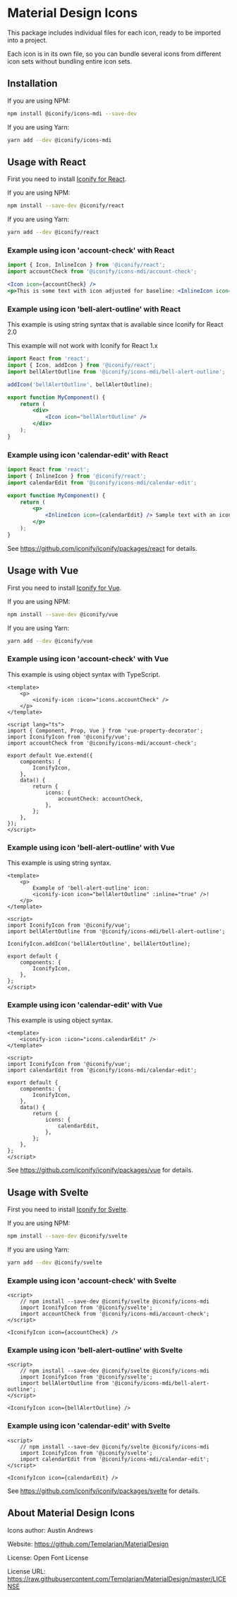 # Material Design Icons

This package includes individual files for each icon, ready to be imported into a project.

Each icon is in its own file, so you can bundle several icons from different icon sets without bundling entire icon sets.

## Installation

If you are using NPM:

```bash
npm install @iconify/icons-mdi --save-dev
```

If you are using Yarn:

```bash
yarn add --dev @iconify/icons-mdi
```

## Usage with React

First you need to install [Iconify for React](https://github.com/iconify/iconify/packages/react).

If you are using NPM:

```bash
npm install --save-dev @iconify/react
```

If you are using Yarn:

```bash
yarn add --dev @iconify/react
```

### Example using icon 'account-check' with React

```js
import { Icon, InlineIcon } from '@iconify/react';
import accountCheck from '@iconify/icons-mdi/account-check';
```

```jsx
<Icon icon={accountCheck} />
<p>This is some text with icon adjusted for baseline: <InlineIcon icon={accountCheck} /></p>
```

### Example using icon 'bell-alert-outline' with React

This example is using string syntax that is available since Iconify for React 2.0

This example will not work with Iconify for React 1.x

```jsx
import React from 'react';
import { Icon, addIcon } from '@iconify/react';
import bellAlertOutline from '@iconify/icons-mdi/bell-alert-outline';

addIcon('bellAlertOutline', bellAlertOutline);

export function MyComponent() {
	return (
		<div>
			<Icon icon="bellAlertOutline" />
		</div>
	);
}
```

### Example using icon 'calendar-edit' with React

```jsx
import React from 'react';
import { InlineIcon } from '@iconify/react';
import calendarEdit from '@iconify/icons-mdi/calendar-edit';

export function MyComponent() {
	return (
		<p>
			<InlineIcon icon={calendarEdit} /> Sample text with an icon.
		</p>
	);
}
```

See https://github.com/iconify/iconify/packages/react for details.

## Usage with Vue

First you need to install [Iconify for Vue](https://github.com/iconify/iconify/packages/vue).

If you are using NPM:

```bash
npm install --save-dev @iconify/vue
```

If you are using Yarn:

```bash
yarn add --dev @iconify/vue
```

### Example using icon 'account-check' with Vue

This example is using object syntax with TypeScript.

```vue
<template>
	<p>
		<iconify-icon :icon="icons.accountCheck" />
	</p>
</template>

<script lang="ts">
import { Component, Prop, Vue } from 'vue-property-decorator';
import IconifyIcon from '@iconify/vue';
import accountCheck from '@iconify/icons-mdi/account-check';

export default Vue.extend({
	components: {
		IconifyIcon,
	},
	data() {
		return {
			icons: {
				accountCheck: accountCheck,
			},
		};
	},
});
</script>
```

### Example using icon 'bell-alert-outline' with Vue

This example is using string syntax.

```vue
<template>
	<p>
		Example of 'bell-alert-outline' icon:
		<iconify-icon icon="bellAlertOutline" :inline="true" />!
	</p>
</template>

<script>
import IconifyIcon from '@iconify/vue';
import bellAlertOutline from '@iconify/icons-mdi/bell-alert-outline';

IconifyIcon.addIcon('bellAlertOutline', bellAlertOutline);

export default {
	components: {
		IconifyIcon,
	},
};
</script>
```

### Example using icon 'calendar-edit' with Vue

This example is using object syntax.

```vue
<template>
	<iconify-icon :icon="icons.calendarEdit" />
</template>

<script>
import IconifyIcon from '@iconify/vue';
import calendarEdit from '@iconify/icons-mdi/calendar-edit';

export default {
	components: {
		IconifyIcon,
	},
	data() {
		return {
			icons: {
				calendarEdit,
			},
		};
	},
};
</script>
```

See https://github.com/iconify/iconify/packages/vue for details.

## Usage with Svelte

First you need to install [Iconify for Svelte](https://github.com/iconify/iconify/packages/svelte).

If you are using NPM:

```bash
npm install --save-dev @iconify/svelte
```

If you are using Yarn:

```bash
yarn add --dev @iconify/svelte
```

### Example using icon 'account-check' with Svelte

```svelte
<script>
    // npm install --save-dev @iconify/svelte @iconify/icons-mdi
    import IconifyIcon from '@iconify/svelte';
    import accountCheck from '@iconify/icons-mdi/account-check';
</script>

<IconifyIcon icon={accountCheck} />
```

### Example using icon 'bell-alert-outline' with Svelte

```svelte
<script>
    // npm install --save-dev @iconify/svelte @iconify/icons-mdi
    import IconifyIcon from '@iconify/svelte';
    import bellAlertOutline from '@iconify/icons-mdi/bell-alert-outline';
</script>

<IconifyIcon icon={bellAlertOutline} />
```

### Example using icon 'calendar-edit' with Svelte

```svelte
<script>
    // npm install --save-dev @iconify/svelte @iconify/icons-mdi
    import IconifyIcon from '@iconify/svelte';
    import calendarEdit from '@iconify/icons-mdi/calendar-edit';
</script>

<IconifyIcon icon={calendarEdit} />
```

See https://github.com/iconify/iconify/packages/svelte for details.

## About Material Design Icons

Icons author: Austin Andrews

Website: https://github.com/Templarian/MaterialDesign

License: Open Font License

License URL: https://raw.githubusercontent.com/Templarian/MaterialDesign/master/LICENSE
